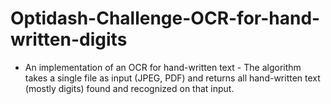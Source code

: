 # Optidash-Challenge-OCR-for-hand-written-digits
- An implementation of an OCR for hand-written text  - The algorithm takes a single file as input (JPEG, PDF) and returns all hand-written text (mostly digits) found and recognized on that input. 
